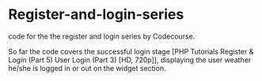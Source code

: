 # Register-and-login-series
code for the the register and login series by Codecourse.

So far the code covers the successful login stage [PHP Tutorials Register & Login (Part 5) User Login (Part 3) [HD, 720p]], displaying the user weather he/she is logged in or out on the widget section.

